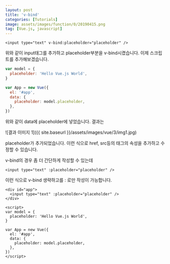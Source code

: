 ```yaml
---
layout: post
title: 'v-bind'
categories: [Tutorials]
image: assets/images/function/0/20190415.png
tag: [Vue.js, javascript]
---
```


```vue
<input type="text" v-bind:placeholder="placeholder" />
```

위와 같이 input태그를 추가하고 placeholder부분을 v-bind시켰습니다. 이제 스크립트를 추가해보겠습니다.

```javascript
var model = {
  placeholder: 'Hello Vue.js World',
}

var App = new Vue({
  el: '#app',
  data: {
    placeholder: model.placeholder,
  },
})
```

위와 같이 data에 placeholder에 넣었습니다. 결과는

![결과 이미지 1]({{ site.baseurl }}/assets/images/vue/3/img1.jpg)

placeholder가 추가되었습니다. 이런 식으로 href, src등의 태그의 속성을 추가하고 수정할 수 있습니다.

v-bind의 경우 좀 더 간단하게 작성할 수 있는데

```vue
<input type="text" :placeholder="placeholder" />
```

이런 식으로 v-bind 생략하고를 : 로만 작성이 가능합니다.

```vue
<div id="app">
  <input type="text" :placeholder="placeholder" />
</div>

<script>
var model = {
  placeholder: 'Hello Vue.js World',
}

var App = new Vue({
  el: '#app',
  data: {
    placeholder: model.placeholder,
  },
})
</script>
```
